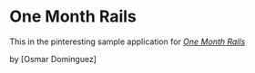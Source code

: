 # One Month Rails 

This in the pinteresting sample application for
[*One Month Rails*](http://onemonthrails.com)

by [Osmar Dominguez]
